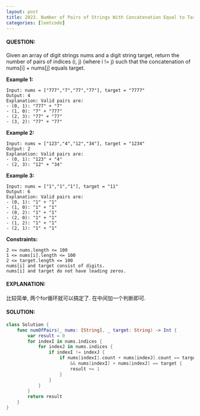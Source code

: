```yaml
---
layout: post
title: 2023. Number of Pairs of Strings With Concatenation Equal to Target
categories: [leetcode]
---
```

#### QUESTION:
Given an array of digit strings nums and a digit string target, return the number of pairs of indices (i, j) (where i != j) such that the concatenation of nums[i] + nums[j] equals target.

 

__Example 1:__
```
Input: nums = ["777","7","77","77"], target = "7777"
Output: 4
Explanation: Valid pairs are:
- (0, 1): "777" + "7"
- (1, 0): "7" + "777"
- (2, 3): "77" + "77"
- (3, 2): "77" + "77"
```
__Example 2:__
```
Input: nums = ["123","4","12","34"], target = "1234"
Output: 2
Explanation: Valid pairs are:
- (0, 1): "123" + "4"
- (2, 3): "12" + "34"
```
__Example 3:__
```
Input: nums = ["1","1","1"], target = "11"
Output: 6
Explanation: Valid pairs are:
- (0, 1): "1" + "1"
- (1, 0): "1" + "1"
- (0, 2): "1" + "1"
- (2, 0): "1" + "1"
- (1, 2): "1" + "1"
- (2, 1): "1" + "1"
```
 

__Constraints:__
```
2 <= nums.length <= 100
1 <= nums[i].length <= 100
2 <= target.length <= 100
nums[i] and target consist of digits.
nums[i] and target do not have leading zeros.
```
#### EXPLANATION:

比较简单, 两个for循环就可以搞定了. 在中间加一个判断即可.

#### SOLUTION:
```swift
class Solution {
    func numOfPairs(_ nums: [String], _ target: String) -> Int {
        var result = 0
        for indexI in nums.indices {
            for indexJ in nums.indices {
                if indexI != indexJ {
                    if nums[indexI].count + nums[indexJ].count == target.count
                        && nums[indexI] + nums[indexJ] == target {
                        result += 1
                    }
                }
            }
        }
        return result
    }
}
```
